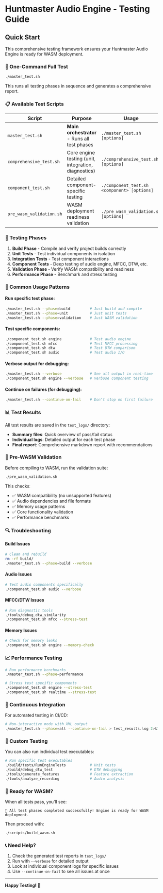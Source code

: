 # Huntmaster Audio Engine - Testing Guide

## Quick Start

This comprehensive testing framework ensures your Huntmaster Audio Engine is ready for WASM deployment.

### 🚀 One-Command Full Test

```bash
./master_test.sh
```

This runs all testing phases in sequence and generates a comprehensive report.

### 📋 Available Test Scripts

| Script                   | Purpose                                              | Usage                                       |
| ------------------------ | ---------------------------------------------------- | ------------------------------------------- |
| `master_test.sh`         | **Main orchestrator** - Runs all test phases         | `./master_test.sh [options]`                |
| `comprehensive_test.sh`  | Core engine testing (unit, integration, diagnostics) | `./comprehensive_test.sh [options]`         |
| `component_test.sh`      | Detailed component-specific testing                  | `./component_test.sh <component> [options]` |
| `pre_wasm_validation.sh` | WASM deployment readiness validation                 | `./pre_wasm_validation.sh [options]`        |

### 🎯 Testing Phases

1. **Build Phase** - Compile and verify project builds correctly
2. **Unit Tests** - Test individual components in isolation
3. **Integration Tests** - Test component interactions
4. **Component Tests** - Deep testing of audio engine, MFCC, DTW, etc.
5. **Validation Phase** - Verify WASM compatibility and readiness
6. **Performance Phase** - Benchmark and stress testing

### 🔧 Common Usage Patterns

#### Run specific test phase:

```bash
./master_test.sh --phase=build         # Just build and compile
./master_test.sh --phase=unit          # Just unit tests
./master_test.sh --phase=validation    # Just WASM validation
```

#### Test specific components:

```bash
./component_test.sh engine             # Test audio engine
./component_test.sh mfcc               # Test MFCC processing
./component_test.sh dtw                # Test DTW comparison
./component_test.sh audio              # Test audio I/O
```

#### Verbose output for debugging:

```bash
./master_test.sh --verbose             # See all output in real-time
./component_test.sh engine --verbose   # Verbose component testing
```

#### Continue on failures (for debugging):

```bash
./master_test.sh --continue-on-fail    # Don't stop on first failure
```

### 📊 Test Results

All test results are saved in the `test_logs/` directory:

- **Summary files**: Quick overview of pass/fail status
- **Individual logs**: Detailed output for each test phase
- **Final report**: Comprehensive markdown report with recommendations

### 🎯 Pre-WASM Validation

Before compiling to WASM, run the validation suite:

```bash
./pre_wasm_validation.sh
```

This checks:

- ✅ WASM compatibility (no unsupported features)
- ✅ Audio dependencies and file formats
- ✅ Memory usage patterns
- ✅ Core functionality validation
- ✅ Performance benchmarks

### 🔍 Troubleshooting

#### Build Issues

```bash
# Clean and rebuild
rm -rf build/
./master_test.sh --phase=build --verbose
```

#### Audio Issues

```bash
# Test audio components specifically
./component_test.sh audio --verbose
```

#### MFCC/DTW Issues

```bash
# Run diagnostic tools
./tools/debug_dtw_similarity
./component_test.sh mfcc --stress-test
```

#### Memory Issues

```bash
# Check for memory leaks
./component_test.sh engine --memory-check
```

### 📈 Performance Testing

```bash
# Run performance benchmarks
./master_test.sh --phase=performance

# Stress test specific components
./component_test.sh engine --stress-test
./component_test.sh realtime --stress-test
```

### 🔄 Continuous Integration

For automated testing in CI/CD:

```bash
# Non-interactive mode with XML output
./master_test.sh --phase=all --continue-on-fail > test_results.log 2>&1
```

### 📝 Custom Testing

You can also run individual test executables:

```bash
# Run specific test executables
./build/tests/RunEngineTests           # Unit tests
./build/debug_dtw_test                 # DTW debugging
./tools/generate_features              # Feature extraction
./tools/analyze_recording              # Audio analysis
```

### 🎉 Ready for WASM?

When all tests pass, you'll see:

```
🎉 All test phases completed successfully! Engine is ready for WASM deployment.
```

Then proceed with:

```bash
./scripts/build_wasm.sh
```

### 📞 Need Help?

1. Check the generated test reports in `test_logs/`
2. Run with `--verbose` for detailed output
3. Look at individual component logs for specific issues
4. Use `--continue-on-fail` to see all issues at once

---

**Happy Testing! 🧪**
